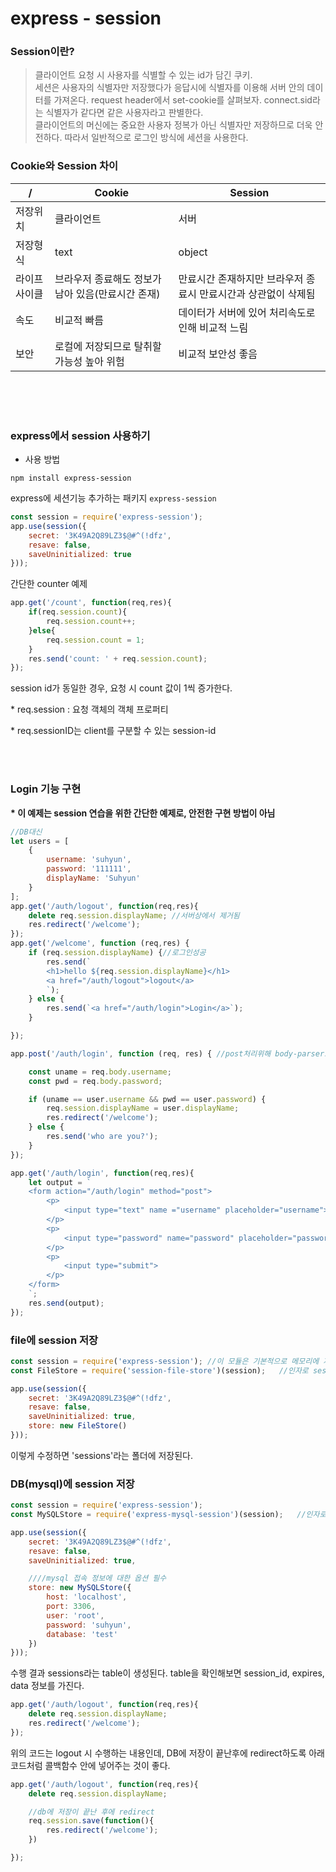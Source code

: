 # express - session
### Session이란?
> 클라이언트 요청 시 사용자를 식별할 수 있는 id가 담긴 쿠키.<br/>
세션은 사용자의 식별자만 저장했다가 응답시에 식별자를 이용해 서버 안의 데이터를 가져온다. request header에서 set-cookie를 살펴보자. connect.sid라는 식별자가 같다면 같은 사용자라고 판별한다.<br/>
클라이언트의 머신에는 중요한 사용자 정복가 아닌 식별자만 저장하므로 더욱 안전하다.
따라서 일반적으로 로그인 방식에 세션을 사용한다.


### Cookie와 Session 차이

/| Cookie | Session
-|-|-
저장위치 |클라이언트|서버
저장형식 |text|object
라이프사이클 | 브라우저 종료해도 정보가 남아 있음(만료시간 존재) | 만료시간 존재하지만 브라우저 종료시 만료시간과 상관없이 삭제됨
속도 | 비교적 빠름 | 데이터가 서버에 있어 처리속도로 인해 비교적 느림
보안 | 로컬에 저장되므로 탈취할 가능성 높아 위험 | 비교적 보안성 좋음

<br/><br/><br/>
### express에서 session 사용하기
- 사용 방법
~~~
npm install express-session
~~~
express에 세션기능 추가하는 패키지 `express-session`


~~~js
const session = require('express-session');
app.use(session({
    secret: '3K49A2Q89LZ3$@#^(!dfz',
    resave: false,
    saveUninitialized: true
}));
~~~

간단한 counter 예제
~~~js
app.get('/count', function(req,res){
    if(req.session.count){
        req.session.count++;
    }else{
        req.session.count = 1;
    }
    res.send('count: ' + req.session.count);
});
~~~
session id가 동일한 경우, 요청 시 count 값이 1씩 증가한다.<br/>

\* req.session : 요청 객체의 객체 프로퍼티<br/>

\* req.sessionID는 client를 구분할 수 있는 session-id


<br/><br/>
### Login 기능 구현
**\* 이 예제는 session 연습을 위한 간단한 예제로, 안전한 구현 방법이 아님**
~~~js
//DB대신
let users = [
    {
        username: 'suhyun',
        password: '111111',
        displayName: 'Suhyun'
    }
];
app.get('/auth/logout', function(req,res){
    delete req.session.displayName; //서버상에서 제거됨
    res.redirect('/welcome');
});
app.get('/welcome', function (req,res) {
    if (req.session.displayName) {//로그인성공
        res.send(`
        <h1>hello ${req.session.displayName}</h1>
        <a href="/auth/logout">logout</a>
        `);
    } else {
        res.send(`<a href="/auth/login">Login</a>`);
    }

});

app.post('/auth/login', function (req, res) { //post처리위해 body-parser모듈 필요

    const uname = req.body.username;
    const pwd = req.body.password;

    if (uname == user.username && pwd == user.password) {
        req.session.displayName = user.displayName;
        res.redirect('/welcome');
    } else {
        res.send('who are you?');
    }
});

app.get('/auth/login', function(req,res){
    let output = `
    <form action="/auth/login" method="post">
        <p>
            <input type="text" name ="username" placeholder="username">
        </p>
        <p>
            <input type="password" name="password" placeholder="password">
        </p>
        <p>
            <input type="submit">
        </p>
    </form>
    `;
    res.send(output);
});
~~~

### file에 session 저장
~~~js
const session = require('express-session'); //이 모듈은 기본적으로 메모리에 저장함
const FileStore = require('session-file-store')(session);   //인자로 session전달
~~~

~~~js
app.use(session({
    secret: '3K49A2Q89LZ3$@#^(!dfz',
    resave: false,
    saveUninitialized: true,
    store: new FileStore()
}));
~~~
이렇게 수정하면 'sessions'라는 폴더에 저장된다.


### DB(mysql)에 session 저장
~~~js
const session = require('express-session');
const MySQLStore = require('express-mysql-session')(session);   //인자로 session전달
~~~

~~~js
app.use(session({
    secret: '3K49A2Q89LZ3$@#^(!dfz',
    resave: false,
    saveUninitialized: true,

    ////mysql 접속 정보에 대한 옵션 필수
    store: new MySQLStore({
        host: 'localhost',
        port: 3306,
        user: 'root',
        password: 'suhyun',
        database: 'test'
    })
}));
~~~

수행 결과 sessions라는 table이 생성된다. table을 확인해보면 session_id, expires, data 정보를 가진다.

~~~js
app.get('/auth/logout', function(req,res){
    delete req.session.displayName;
    res.redirect('/welcome');
});
~~~
위의 코드는 logout 시 수행하는 내용인데, DB에 저장이 끝난후에 redirect하도록 아래 코드처럼 콜백함수 안에 넣어주는 것이 좋다.
~~~js
app.get('/auth/logout', function(req,res){
    delete req.session.displayName;

    //db에 저장이 끝난 후에 redirect
    req.session.save(function(){
        res.redirect('/welcome');
    })

});
~~~
